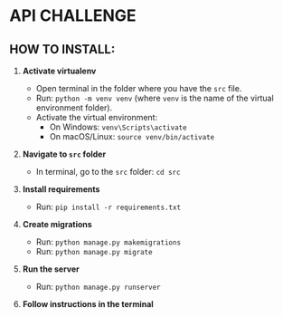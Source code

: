 # API CHALLENGE

## HOW TO INSTALL:

1. **Activate virtualenv**
    - Open terminal in the folder where you have the `src` file.
    - Run: `python -m venv venv` (where `venv` is the name of the virtual environment folder).
    - Activate the virtual environment:
        - On Windows: `venv\Scripts\activate`
        - On macOS/Linux: `source venv/bin/activate`
        
2. **Navigate to `src` folder**
    - In terminal, go to the `src` folder: `cd src`

3. **Install requirements**
    - Run: `pip install -r requirements.txt`

4. **Create migrations**
    - Run: `python manage.py makemigrations`
    - Run: `python manage.py migrate`

5. **Run the server**
    - Run: `python manage.py runserver`

6. **Follow instructions in the terminal**
